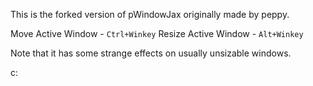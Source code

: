 This is the forked version of pWindowJax originally made by peppy.

Move Active Window - ``Ctrl+Winkey``
Resize Active Window - ``Alt+Winkey``

Note that it has some strange effects on usually unsizable windows.

c:
